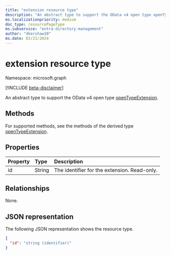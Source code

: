 ```yaml
---
title: "extension resource type"
description: "An abstract type to support the OData v4 open type openTypeExtension."
ms.localizationpriority: medium
doc_type: resourcePageType
ms.subservice: "entra-directory-management"
author: "dkershaw10"
ms.date: 03/21/2024
---
```


# extension resource type

Namespace: microsoft.graph

[!INCLUDE [beta-disclaimer](../../includes/beta-disclaimer.md)]

An abstract type to support the OData v4 open type [openTypeExtension](opentypeextension.md).

## Methods

For supported methods, see the methods of the derived type [openTypeExtension](opentypeextension.md).

## Properties
| Property       | Type    |Description|
|:---------------|:--------|:----------|
|id|String| The identifier for the extension. Read-only.|

## Relationships
None.

## JSON representation

The following JSON representation shows the resource type.

<!-- {
  "blockType": "resource",
  "optionalProperties": [

  ],
  "@odata.type": "microsoft.graph.extension"
}-->

```json
{
  "id": "string (identifier)"
}

```
<!-- uuid: 8fcb5dbc-d5aa-4681-8e31-b001d5168d79
2015-10-25 14:57:30 UTC -->
<!--
{
  "type": "#page.annotation",
  "description": "extension resource",
  "keywords": "",
  "section": "documentation",
  "tocPath": "",
  "suppressions": []
}
-->


